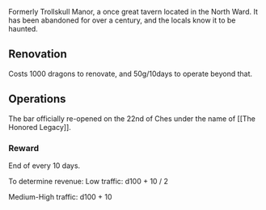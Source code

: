 Formerly Trollskull Manor, a once great tavern located in the North Ward. It has been abandoned for over a century, and the locals know it to be haunted.

## Renovation
Costs 1000 dragons to renovate, and 50g/10days to operate beyond that.

## Operations
The bar officially re-opened on the 22nd of Ches under the name of [[The Honored Legacy]].
### Reward
End of every 10 days.

To determine revenue:
Low traffic:
d100 + 10 / 2

Medium-High traffic:
d100 + 10